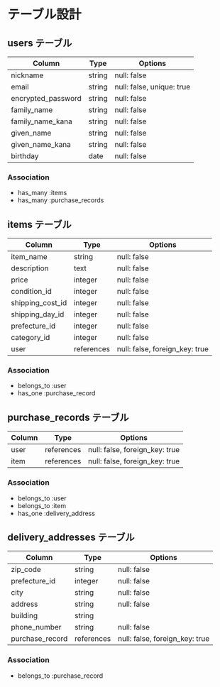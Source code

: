 # テーブル設計

## users テーブル

| Column             | Type   | Options                   |
| ------------------ | ------ | ------------------------- |
| nickname           | string | null: false               |
| email              | string | null: false, unique: true |
| encrypted_password | string | null: false               |
| family_name        | string | null: false               |
| family_name_kana   | string | null: false               |
| given_name         | string | null: false               |
| given_name_kana    | string | null: false               |
| birthday           | date   | null: false               |

### Association
- has_many :items
- has_many :purchase_records


## items テーブル

| Column           | Type       | Options                        |
| ---------------- | ---------- | ------------------------------ |
| item_name        | string     | null: false                    |
| description      | text       | null: false                    |
| price            | integer    | null: false                    |
| condition_id     | integer    | null: false                    |
| shipping_cost_id | integer    | null: false                    |
| shipping_day_id  | integer    | null: false                    |
| prefecture_id    | integer    | null: false                    |
| category_id      | integer    | null: false                    |
| user             | references | null: false, foreign_key: true |

### Association
- belongs_to :user
- has_one :purchase_record


## purchase_records テーブル

| Column | Type       | Options                        |
| ------ | ---------- | ------------------------------ |
| user   | references | null: false, foreign_key: true |
| item   | references | null: false, foreign_key: true |

### Association
- belongs_to :user
- belongs_to :item
- has_one :delivery_address


## delivery_addresses テーブル

| Column          | Type       | Options                        |
| --------------- | ---------- | ------------------------------ |
| zip_code        | string     | null: false                    |
| prefecture_id   | integer    | null: false                    |
| city            | string     | null: false                    |
| address         | string     | null: false                    |
| building        | string     |                                |
| phone_number    | string     | null: false                    |
| purchase_record | references | null: false, foreign_key: true |

### Association
- belongs_to :purchase_record